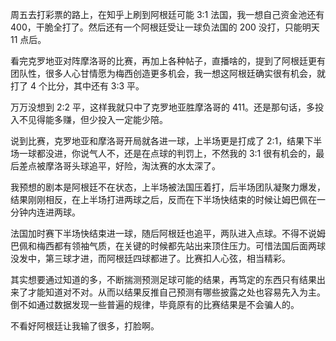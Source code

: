 周五去打彩票的路上，在知乎上刷到阿根廷可能 3:1 法国，我一想自己资金池还有 400，干脆全打了。然后还有一个阿根廷受让一球负法国的 200 没打，只能明天 11 点后。

看完克罗地亚对阵摩洛哥的比赛，再加上各种帖子，直播啥的，提到了阿根廷更有团队性，很多人心甘情愿为梅西创造更多机会，我一想这阿根廷确实很有机会，就打了 4 个比分，其中还有 3:3 平。

万万没想到 2:2 平，这样我就只中了克罗地亚胜摩洛哥的 411。还是那句话，多投入不见得能多赚，但少投入一定能少陪。

说到比赛，克罗地亚和摩洛哥开局就各进一球，上半场更是打成了 2:1，结果下半场一球都没进，你说气人不，还是在点球的判罚上，不然我的 3:1 很有机会的，最后差点被摩洛哥头球追平，好险，淘汰赛的水太深了。

我预想的剧本是阿根廷不在状态，上半场被法国压着打，后半场团队凝聚力爆发，结果刚刚相反，在上半场打进两球之后，反而在下半场快结束的时候让姆巴佩在一分钟内连进两球。

法国加时赛下半场快结束进一球，随后阿根廷也追平，两队进入点球。不得不说姆巴佩和梅西都有领袖气质，在关键的时候都先站出来顶住压力。可惜法国后面两球没发中，第三球才进，而阿根廷四球都进了。比赛扣人心弦，相当精彩。

其实想要通过知道的多，不断揣测预测足球可能的结果，再笃定的东西只有结果出来了才能知道对不对。从而以结果反推自己预测有哪些披露之处也容易先入为主。倒不如通过数据发现一些普遍的规律，毕竟原有的比赛结果是不会骗人的。

不看好阿根廷让我输了很多，打脸啊。
